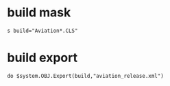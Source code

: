 # build mask 
```
s build="Aviation*.CLS" 
```
# build export 
```
do $system.OBJ.Export(build,"aviation_release.xml")
```